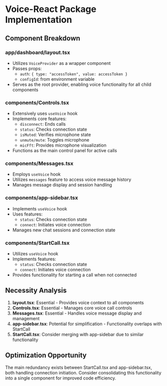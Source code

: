 # Voice-React Package Implementation

## Component Breakdown

### app/dashboard/layout.tsx
- Utilizes `VoiceProvider` as a wrapper component
- Passes props:
  - `auth`: `{ type: "accessToken", value: accessToken }`
  - `configId`: from environment variable
- Serves as the root provider, enabling voice functionality for all child components

### components/Controls.tsx
- Extensively uses `useVoice` hook
- Implements core features:
  - `disconnect`: Ends calls
  - `status`: Checks connection state
  - `isMuted`: Verifies microphone state
  - `unmute/mute`: Toggles microphone
  - `micFft`: Provides microphone visualization
- Functions as the main control panel for active calls

### components/Messages.tsx
- Employs `useVoice` hook
- Utilizes `messages` feature to access voice message history
- Manages message display and session handling

### components/app-sidebar.tsx
- Implements `useVoice` hook
- Uses features:
  - `status`: Checks connection state
  - `connect`: Initiates voice connection
- Manages new chat sessions and connection state

### components/StartCall.tsx
- Utilizes `useVoice` hook
- Implements features:
  - `status`: Checks connection state
  - `connect`: Initiates voice connection
- Provides functionality for starting a call when not connected

## Necessity Analysis

1. **layout.tsx**: Essential - Provides voice context to all components
2. **Controls.tsx**: Essential - Manages core voice call controls
3. **Messages.tsx**: Essential - Handles voice message display and management
4. **app-sidebar.tsx**: Potential for simplification - Functionality overlaps with StartCall
5. **StartCall.tsx**: Consider merging with app-sidebar due to similar functionality

## Optimization Opportunity

The main redundancy exists between StartCall.tsx and app-sidebar.tsx, both handling connection initiation. Consider consolidating this functionality into a single component for improved code efficiency.
